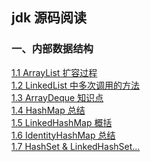 ## jdk 源码阅读

### 一、内部数据结构

[1.1 ArrayList 扩容过程](notes/data-structure/ArrayList.md)<br>
[1.2 LinkedList 中多次调用的方法](notes/data-structure/LinkedList.md)<br>
[1.3 ArrayDeque 知识点](notes/data-structure/ArrayDeque.md)<br>
[1.4 HashMap 总结](notes/data-structure/HashMap.md)<br>
[1.5 LinkedHashMap 概括](notes/data-structure/LinkedHashMap.md)<br>
[1.6 IdentityHashMap 总结](notes/data-structure/IdentityHashMap.md)<br>
[1.7 HashSet & LinkedHashSet...](notes/data-structure/HashSet-LinkedHashSet.md)<br>

